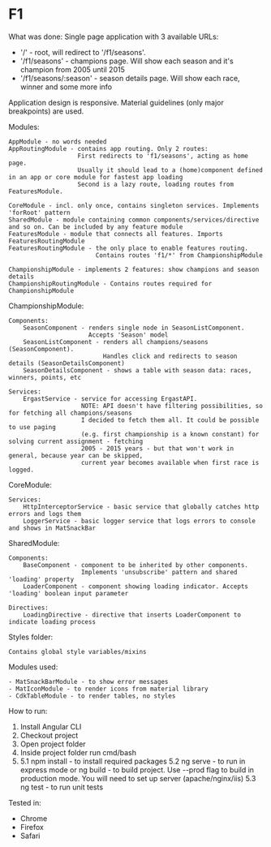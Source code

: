 # F1

What was done:
Single page application with 3 available URLs:
- '/' - root, will redirect to '/f1/seasons'.
- '/f1/seasons' - champions page. Will show each season and it's champion from 2005 until 2015
- '/f1/seasons/:season' - season details page. Will show each race, winner and some more info

Application design is responsive. Material guidelines (only major breakpoints) are used.

Modules:
    
    AppModule - no words needed
    AppRoutingModule - contains app routing. Only 2 routes:
                       First redirects to 'f1/seasons', acting as home page.
                       Usually it should lead to a (home)component defined in an app or core module for fastest app loading
                       Second is a lazy route, loading routes from FeaturesModule. 

    CoreModule - incl. only once, contains singleton services. Implements 'forRoot' pattern
    SharedModule - module containing common components/services/directive and so on. Can be included by any feature module
    FeaturesModule - module that connects all features. Imports FeaturesRoutingModule
    FeaturesRoutingModule - the only place to enable features routing. 
                            Contains routes 'f1/*' from ChampionshipModule
                            
    ChampionshipModule - implements 2 features: show champions and season details
    ChampionshipRoutingModule - Contains routes required for ChampionshipModule

ChampionshipModule:

    Components:
        SeasonComponent - renders single node in SeasonListComponent. 
                          Accepts 'Season' model
        SeasonListComponent - renders all champions/seasons (SeasonComponent). 
                              Handles click and redirects to season details (SeasonDetailsComponent)
        SeasonDetailsComponent - shows a table with season data: races, winners, points, etc
        
    Services:
        ErgastService - service for accessing ErgastAPI.
                        NOTE: API doesn't have filtering possibilities, so for fetching all champions/seasons
                        I decided to fetch them all. It could be possible to use paging 
                        (e.g. first championship is a known constant) for solving current assignment - fetching 
                        2005 - 2015 years - but that won't work in general, because year can be skipped,
                        current year becomes available when first race is logged. 
        
CoreModule:

    Services:
        HttpInterceptorService - basic service that globally catches http errors and logs them
        LoggerService - basic logger service that logs errors to console and shows in MatSnackBar
        
SharedModule:

    Components:
        BaseComponent - component to be inherited by other components. 
                        Implements 'unsubscribe' pattern and shared 'loading' property
        LoaderComponent - component showing loading indicator. Accepts 'loading' boolean input parameter
        
    Directives:
        LoadingDirective - directive that inserts LoaderComponent to indicate loading process

Styles folder:

    Contains global style variables/mixins

Modules used:

    - MatSnackBarModule - to show error messages
    - MatIconModule - to render icons from material library
    - CdkTableModule - to render tables, no styles
    
How to run:
1. Install Angular CLI
2. Checkout project
3. Open project folder
4. Inside project folder run cmd/bash
5.
    5.1 npm install - to install required packages
    5.2 ng serve - to run in express mode or
        ng build - to build project. Use --prod flag to build in production mode.
        You will need to set up server (apache/nginx/iis)
    5.3 ng test - to run unit tests

Tested in:
- Chrome
- Firefox
- Safari
